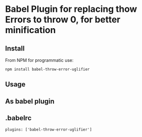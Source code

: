 Babel Plugin for replacing thow Errors to throw 0, for better minification
==========

Install
-------

From NPM for programmatic use:

    npm install babel-throw-error-uglifier


Usage
-------

## As babel plugin

## .babelrc
 `plugins: ['babel-throw-error-uglifier']`
